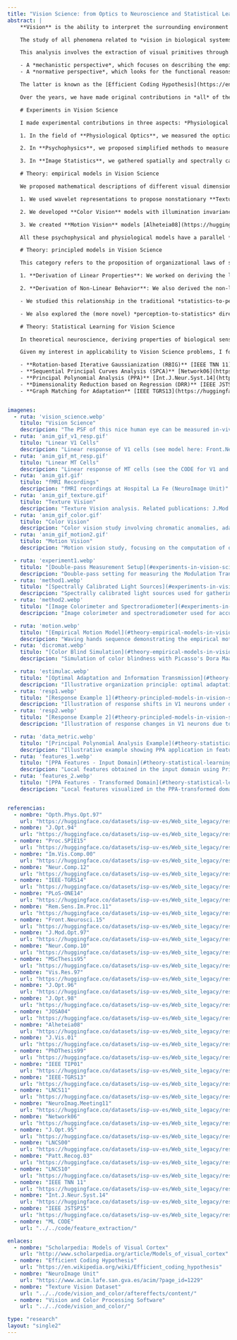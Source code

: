 ```yaml
---
title: "Vision Science: from Optics to Neuroscience and Statistical Learning"
abstract: |
    **Vision** is the ability to interpret the surrounding environment by analyzing the measurements drawn by imaging systems. This ability is particularly impressive in *humans* compared to the current state of the art in *computers*.

    The study of all phenomena related to *vision in biological systems* (particularly in humans) is usually referred to as **Vision Science**. It addresses a variety of issues ranging from the formation of the visual signal—such as the physics of the imaging process, which includes Radiometry and **Physiological Optics**—to the analysis of the visual signal, which is of interest for Neuroscience and Psychology.

    This analysis involves the extraction of visual primitives through basic computations in the retina-cortex neural pathway and the subsequent information processing that leads to scene descriptors of higher abstraction levels ([see elsewhere](http://www.scholarpedia.org/article/Models_of_visual_cortex)). These problems can be approached from different perspectives:

    - A *mechanistic perspective*, which focuses on describing the empirical behavior of the system, based on experimental recordings from **Psychophysics** and **Neurophysiology**.
    - A *normative perspective*, which looks for the functional reasons (organization principles) that explain the behavior. This perspective relies on the study of **Image Statistics** and the use of concepts from **Information Theory** and **Statistical Learning**.

    The latter is known as the [Efficient Coding Hypothesis](https://en.wikipedia.org/wiki/Efficient_coding_hypothesis).

    Over the years, we have made original contributions in *all* of the above subdisciplines related to (low-level) Vision Science. Currently, we are shifting our focus to more abstract visual functions.

    # Experiments in Vision Science

    I made experimental contributions in three aspects: *Physiological Optics, Psychophysics*, and *Image Statistics*.

    1. In the field of **Physiological Optics**, we measured the optical transfer function of the lens+cornea system in-vivo [Opth.Phys.Opt.97](https://huggingface.co/datasets/isp-uv-es/Web_site_legacy/resolve/main/research/visual_neuroscience/OPH97.PS.gz). This work received the European Vistakon Research Award in 1994.

    2. In **Psychophysics**, we proposed simplified methods to measure the Contrast Sensitivity Function across the entire frequency domain [J.Opt.94](https://huggingface.co/datasets/isp-uv-es/Web_site_legacy/resolve/main/research/visual_neuroscience/JOPT94.PS.gz), and developed a fast and accurate method to measure the parameters of multi-stage linear+nonlinear vision models [Proc.SPIE15](https://huggingface.co/datasets/isp-uv-es/Web_site_legacy/resolve/main/research/visual_neuroscience/malo15a-reprint.pdf).

    3. In **Image Statistics**, we gathered spatially and spectrally calibrated image samples to determine the properties of these signals and their variations under changes in illumination, contrast, and motion [Im.Vis.Comp.00](https://huggingface.co/datasets/isp-uv-es/Web_site_legacy/resolve/main/research/visual_neuroscience/ivc99.ps.gz), [Neur.Comp.12](https://huggingface.co/datasets/isp-uv-es/Web_site_legacy/resolve/main/research/visual_neuroscience/Neco_accepted_2012.pdf), [IEEE-TGRS14](https://huggingface.co/datasets/isp-uv-es/Web_site_legacy/resolve/main/research/visual_neuroscience/manuscr_TGRS_2012_00431.pdf), [PLoS-ONE14](https://huggingface.co/datasets/isp-uv-es/Web_site_legacy/resolve/main/research/visual_neuroscience/Gutmann_PLOS_ONE_2014.pdf), [Rem.Sens.Im.Proc.11](https://huggingface.co/datasets/isp-uv-es/Web_site_legacy/resolve/main/people/malo/rem_sens_im_proc_12_ch02.pdf), [Front.Neurosci.15](https://huggingface.co/datasets/isp-uv-es/Web_site_legacy/resolve/main/research/visual_neuroscience/after_effects).

    # Theory: empirical models in Vision Science

    We proposed mathematical descriptions of different visual dimensions: *Texture*, *Color*, and *Motion*.

    1. We used wavelet representations to propose nonstationary **Texture Vision** models [J.Mod.Opt.97](https://huggingface.co/datasets/isp-uv-es/Web_site_legacy/resolve/main/research/visual_neuroscience/JMO97.PS.gz), [MScThesis95](https://huggingface.co/datasets/isp-uv-es/Web_site_legacy/resolve/main/research/visual_neuroscience/msc_jmalo.pdf).

    2. We developed **Color Vision** models with illumination invariance, which allow for the reproduction of chromatic anomalies, adaptation, and aftereffects [Vis.Res.97](https://huggingface.co/datasets/isp-uv-es/Web_site_legacy/resolve/main/research/visual_neuroscience/VISRES97.PS.gz), [J.Opt.96](https://huggingface.co/datasets/isp-uv-es/Web_site_legacy/resolve/main/research/visual_neuroscience/JOPT96.PS.gz), [J.Opt.98](https://huggingface.co/datasets/isp-uv-es/Web_site_legacy/resolve/main/research/visual_neuroscience/JOPT98.PS.gz), [JOSA04](https://huggingface.co/datasets/isp-uv-es/Web_site_legacy/resolve/main/research/visual_neuroscience/josa_04.pdf), [Neur.Comp.12](https://huggingface.co/datasets/isp-uv-es/Web_site_legacy/resolve/main/research/visual_neuroscience/Neco_accepted_2012.pdf).

    3. We created **Motion Vision** models [Alheteia08](https://huggingface.co/datasets/isp-uv-es/Web_site_legacy/resolve/main/research/visual_neuroscience/Malo_Alheteia_08.pdf) that focus on optical flow computation in perceptually relevant moving regions [J.Vis.01](https://huggingface.co/datasets/isp-uv-es/Web_site_legacy/resolve/main/research/visual_neuroscience/vss_poster.eps), [PhDThesis99](https://huggingface.co/datasets/isp-uv-es/Web_site_legacy/resolve/main/research/visual_neuroscience/Redundancy_Reduction_Malo_99.pdf), and explain the *static motion aftereffect* [Front.Neurosci.15](https://huggingface.co/datasets/isp-uv-es/Web_site_legacy/resolve/main/research/visual_neuroscience/after_effects).

    All these psychophysical and physiological models have a parallel *linear+nonlinear* structure where **receptive fields** and **surround-dependent normalization** play an important role.

    # Theory: principled models in Vision Science

    This category refers to the proposition of organizational laws of sensory systems that explain empirical phenomena. These principles demonstrate that neural function has been adapted to (or is determined by) the statistics of visual stimuli.

    1. **Derivation of Linear Properties**: We worked on deriving the linear properties of the sensors and found that their spatio-chromatic sensitivity, changes in receptive fields, and phase properties arise from optimal solutions to the adaptation problem under noise constraints and manifold matching [PLoS-ONE14](https://huggingface.co/datasets/isp-uv-es/Web_site_legacy/resolve/main/research/visual_neuroscience/Gutmann_PLOS_ONE_2014.pdf), [IEEE-TGRS13](https://huggingface.co/datasets/isp-uv-es/Web_site_legacy/resolve/main/research/visual_neuroscience/AdaptVQ_ieeetgars_2012.pdf). These properties are also derived from statistical independence requirements [LNCS11](https://huggingface.co/datasets/isp-uv-es/Web_site_legacy/resolve/main/research/visual_neuroscience/ICANN_2011_v7.pdf), [NeuroImag.Meeting11](https://huggingface.co/datasets/isp-uv-es/Web_site_legacy/resolve/main/research/visual_neuroscience/SlidesNeuroImageMeeting11.pdf), and from optimal estimation of object reflectance [IEEE TGRS14](https://huggingface.co/datasets/isp-uv-es/Web_site_legacy/resolve/main/research/visual_neuroscience/manuscr_TGRS_2012_00431.pdf).

    2. **Derivation of Non-Linear Behavior**: We also derived the non-linear behavior for a variety of visual sensors (chromatic, texture, and motion sensors). We found that these nonlinearities are linked to optimal information transmission (entropy maximization) and/or error minimization in noisy systems (optimal vector quantization).

    - We studied this relationship in the traditional *statistics-to-perception* direction, deriving the nonlinearity from regularities in the scene [Network06](https://huggingface.co/datasets/isp-uv-es/Web_site_legacy/resolve/main/research/visual_neuroscience/V1_from_non_linear_ICA.pdf), [Neur.Comp.12](https://huggingface.co/datasets/isp-uv-es/Web_site_legacy/resolve/main/research/visual_neuroscience/Neco_accepted_2012.pdf), [Front.Neurosci.15](https://huggingface.co/datasets/isp-uv-es/Web_site_legacy/resolve/main/research/visual_neuroscience/after_effects).

    - We also explored the (more novel) *perception-to-statistics* direction, examining the statistical effects of perceptually motivated nonlinearities [J.Opt.95](https://huggingface.co/datasets/isp-uv-es/Web_site_legacy/resolve/main/research/visual_neuroscience/JOPT95.PS.gz), [Im.Vis.Comp.00](https://huggingface.co/datasets/isp-uv-es/Web_site_legacy/resolve/main/research/visual_neuroscience/ivc99.ps.gz), [LNCS00](https://huggingface.co/datasets/isp-uv-es/Web_site_legacy/resolve/main/research/visual_neuroscience/spr00.ps), [Patt.Recog.03](https://huggingface.co/datasets/isp-uv-es/Web_site_legacy/resolve/main/research/visual_neuroscience/patt_rec03.pdf), [Neur.Comp.10](https://huggingface.co/datasets/isp-uv-es/Web_site_legacy/resolve/main/research/visual_neuroscience/Malo_Laparra_Neural_10b.pdf), [LNCS10](https://huggingface.co/datasets/isp-uv-es/Web_site_legacy/resolve/main/research/visual_neuroscience/LNAI10_malo_laparra.pdf), [NeuroImag.Meeting11](https://huggingface.co/datasets/isp-uv-es/Web_site_legacy/resolve/main/research/visual_neuroscience/SlidesNeuroImageMeeting11.pdf).

    # Theory: Statistical Learning for Vision Science

    In theoretical neuroscience, deriving properties of biological sensors from the regularities in visual scenes requires novel tools for statistical learning. In this field, we developed new techniques for **unsupervised manifold learning**, **feature extraction** (or symmetry detection in datasets), **dimensionality reduction**, **probability density estimation**, **multi-information estimation**, **distance learning**, and automatic **adaptation** from optimal dataset matching.

    Given my interest in applicability to Vision Science problems, I focused on techniques that can be explicitly represented in the image domain, to be compared with receptive fields of visual neurons, as opposed to the usual practice in the *Machine Learning* community. Techniques include:

    - **Rotation-based Iterative Gaussianization (RBIG)** [IEEE TNN 11](https://huggingface.co/datasets/isp-uv-es/Web_site_legacy/resolve/main/research/visual_neuroscience/Laparra11.pdf)
    - **Sequential Principal Curves Analysis (SPCA)** [Network06](https://huggingface.co/datasets/isp-uv-es/Web_site_legacy/resolve/main/research/visual_neuroscience/V1_from_non_linear_ICA.pdf), [Neur.Comp.12](https://huggingface.co/datasets/isp-uv-es/Web_site_legacy/resolve/main/research/visual_neuroscience/Neco_accepted_2012.pdf), [Front. Neurosci.15](https://huggingface.co/datasets/isp-uv-es/Web_site_legacy/resolve/main/research/visual_neuroscience/after_effects)
    - **Principal Polynomial Analysis (PPA)** [Int.J.Neur.Syst.14](https://huggingface.co/datasets/isp-uv-es/Web_site_legacy/resolve/main/research/visual_neuroscience/IJNS_Laparra14_accepted_v5.pdf)
    - **Dimensionality Reduction based on Regression (DRR)** [IEEE JSTSP15](https://huggingface.co/datasets/isp-uv-es/Web_site_legacy/resolve/main/research/visual_neuroscience/drr_jstsp2014_final.pdf)
    - **Graph Matching for Adaptation** [IEEE TGRS13](https://huggingface.co/datasets/isp-uv-es/Web_site_legacy/resolve/main/research/visual_neuroscience/AdaptVQ_ieeetgars_2012.pdf)


imagenes:
  - ruta: 'vision_science.webp'
    titulo: "Vision Science"
    descripcion: "The PSF of this nice human eye can be measured in-vivo. Related publication: Opth.Phys.Opt.97"
  - ruta: 'anim_gif_v1_resp.gif'
    titulo: "Linear V1 Cells"
    descripcion: "Linear response of V1 cells (see model here: Front.Neurosci.15)"
  - ruta: 'anim_gif_mt_resp.gif'
    titulo: "Linear MT Cells"
    descripcion: "Linear response of MT cells (see the CODE for V1 and MT cells HERE)"
  - ruta: 'anim_gif.gif'
    titulo: "fMRI Recordings"
    descripcion: "fMRI recordings at Hospital La Fe (NeuroImage Unit)"
  - ruta: 'anim_gif_texture.gif'
    titulo: "Texture Vision"
    descripcion: "Texture Vision analysis. Related publications: J.Mod.Opt.97, Neur.Comp.10"
  - ruta: 'anim_gif_color.gif'
    titulo: "Color Vision"
    descripcion: "Color vision study involving chromatic anomalies, adaptation, and aftereffects. Related publications: Vis.Res.97, JOSA04"
  - ruta: 'anim_gif_motion2.gif'
    titulo: "Motion Vision"
    descripcion: "Motion vision study, focusing on the computation of optical flow in perceptually relevant moving regions. Related   publications: J.Vis.01, IEEE TIP01"

  - ruta: 'experiment1.webp'
    titulo: "[Double-pass Measurement Setup](#experiments-in-vision-science)"
    descripcion: "Double-pass setting for measuring the Modulation Transfer Function of the human eye. Related publication: Opth.Phys.Opt.97"
  - ruta: 'method1.webp'
    titulo: "[Spectrally Calibrated Light Sources](#experiments-in-vision-science)"
    descripcion: "Spectrally calibrated light sources used for gathering accurate color image statistics"
  - ruta: 'method2.webp'
    titulo: "[Image Colorimeter and Spectroradiometer](#experiments-in-vision-science)"
    descripcion: "Image colorimeter and spectroradiometer used for accurate measurements in visual experiments"

  - ruta: 'motion.webp'
    titulo: "[Empirical Motion Model](#theory-empirical-models-in-vision-science)"
    descripcion: "Waving hands sequence demonstrating the empirical motion model based on spatio-temporal wavelet-like filters"
  - ruta: 'dicromat.webp'
    titulo: "[Color Blind Simulation](#theory-empirical-models-in-vision-science)"
    descripcion: "Simulation of color blindness with Picasso's Dora Maar to illustrate how dichromats perceive colors differently"

  - ruta: 'estimulac.webp'
    titulo: "[Optimal Adaptation and Information Transmission](#theory-principled-models-in-vision-science)"
    descripcion: "Illustrative organization principle: optimal adaptation and information transmission under noise constraints"
  - ruta: 'resp1.webp'
    titulo: "[Response Example 1](#theory-principled-models-in-vision-science)"
    descripcion: "Illustration of response shifts in V1 neurons under different visual scene illumination conditions"
  - ruta: 'resp2.webp'
    titulo: "[Response Example 2](#theory-principled-models-in-vision-science)"
    descripcion: "Illustration of response changes in V1 neurons due to optimal adaptation to varying visual stimuli"

  - ruta: 'data_metric.webp'
    titulo: "[Principal Polynomial Analysis Example](#theory-statistical-learning-for-vision-science)"
    descripcion: "Illustrative example showing PPA application in feature extraction and metric definition in the dataset"
  - ruta: 'features_1.webp'
    titulo: "[PPA Features - Input Domain](#theory-statistical-learning-for-vision-science)"
    descripcion: "Local features obtained in the input domain using Principal Polynomial Analysis (PPA)"
  - ruta: 'features_2.webp'
    titulo: "[PPA Features - Transformed Domain](#theory-statistical-learning-for-vision-science)"
    descripcion: "Local features visualized in the PPA-transformed domain"


referencias:
  - nombre: "Opth.Phys.Opt.97"
    url: "https://huggingface.co/datasets/isp-uv-es/Web_site_legacy/resolve/main/research/visual_neuroscience/OPH97.PS.gz"
  - nombre: "J.Opt.94"
    url: "https://huggingface.co/datasets/isp-uv-es/Web_site_legacy/resolve/main/research/visual_neuroscience/JOPT94.PS.gz"
  - nombre: "Proc.SPIE15"
    url: "https://huggingface.co/datasets/isp-uv-es/Web_site_legacy/resolve/main/research/visual_neuroscience/malo15a-reprint.pdf"
  - nombre: "Im.Vis.Comp.00"
    url: "https://huggingface.co/datasets/isp-uv-es/Web_site_legacy/resolve/main/research/visual_neuroscience/ivc99.ps.gz"
  - nombre: "Neur.Comp.12"
    url: "https://huggingface.co/datasets/isp-uv-es/Web_site_legacy/resolve/main/research/visual_neuroscience/Neco_accepted_2012.pdf"
  - nombre: "IEEE-TGRS14"
    url: "https://huggingface.co/datasets/isp-uv-es/Web_site_legacy/resolve/main/research/visual_neuroscience/manuscr_TGRS_2012_00431.pdf"
  - nombre: "PLoS-ONE14"
    url: "https://huggingface.co/datasets/isp-uv-es/Web_site_legacy/resolve/main/research/visual_neuroscience/Gutmann_PLOS_ONE_2014.pdf"
  - nombre: "Rem.Sens.Im.Proc.11"
    url: "https://huggingface.co/datasets/isp-uv-es/Web_site_legacy/resolve/main/people/malo/rem_sens_im_proc_12_ch02.pdf"
  - nombre: "Front.Neurosci.15"
    url: "https://huggingface.co/datasets/isp-uv-es/Web_site_legacy/resolve/main/research/visual_neuroscience/after_effects"
  - nombre: "J.Mod.Opt.97"
    url: "https://huggingface.co/datasets/isp-uv-es/Web_site_legacy/resolve/main/research/visual_neuroscience/JMO97.PS.gz"
  - nombre: "Neur.Comp.10"
    url: "https://huggingface.co/datasets/isp-uv-es/Web_site_legacy/resolve/main/research/visual_neuroscience/Malo_Laparra_Neural_10b.pdf"
  - nombre: "MScThesis95"
    url: "https://huggingface.co/datasets/isp-uv-es/Web_site_legacy/resolve/main/research/visual_neuroscience/msc_jmalo.pdf"
  - nombre: "Vis.Res.97"
    url: "https://huggingface.co/datasets/isp-uv-es/Web_site_legacy/resolve/main/research/visual_neuroscience/VISRES97.PS.gz"
  - nombre: "J.Opt.96"
    url: "https://huggingface.co/datasets/isp-uv-es/Web_site_legacy/resolve/main/research/visual_neuroscience/JOPT96.PS.gz"
  - nombre: "J.Opt.98"
    url: "https://huggingface.co/datasets/isp-uv-es/Web_site_legacy/resolve/main/research/visual_neuroscience/JOPT98.PS.gz"
  - nombre: "JOSA04"
    url: "https://huggingface.co/datasets/isp-uv-es/Web_site_legacy/resolve/main/research/visual_neuroscience/josa_04.pdf"
  - nombre: "Alheteia08"
    url: "https://huggingface.co/datasets/isp-uv-es/Web_site_legacy/resolve/main/research/visual_neuroscience/Malo_Alheteia_08.pdf"
  - nombre: "J.Vis.01"
    url: "https://huggingface.co/datasets/isp-uv-es/Web_site_legacy/resolve/main/research/visual_neuroscience/vss_poster.eps"
  - nombre: "PhDThesis99"
    url: "https://huggingface.co/datasets/isp-uv-es/Web_site_legacy/resolve/main/research/visual_neuroscience/Redundancy_Reduction_Malo_99.pdf"
  - nombre: "IEEE TIP01"
    url: "https://huggingface.co/datasets/isp-uv-es/Web_site_legacy/resolve/main/research/visual_neuroscience/ieeeoct01.pdf"
  - nombre: "IEEE-TGRS13"
    url: "https://huggingface.co/datasets/isp-uv-es/Web_site_legacy/resolve/main/research/visual_neuroscience/AdaptVQ_ieeetgars_2012.pdf"
  - nombre: "LNCS11"
    url: "https://huggingface.co/datasets/isp-uv-es/Web_site_legacy/resolve/main/research/visual_neuroscience/ICANN_2011_v7.pdf"
  - nombre: "NeuroImag.Meeting11"
    url: "https://huggingface.co/datasets/isp-uv-es/Web_site_legacy/resolve/main/research/visual_neuroscience/SlidesNeuroImageMeeting11.pdf"
  - nombre: "Network06"
    url: "https://huggingface.co/datasets/isp-uv-es/Web_site_legacy/resolve/main/research/visual_neuroscience/V1_from_non_linear_ICA.pdf"
  - nombre: "J.Opt.95"
    url: "https://huggingface.co/datasets/isp-uv-es/Web_site_legacy/resolve/main/research/visual_neuroscience/JOPT95.PS.gz"
  - nombre: "LNCS00"
    url: "https://huggingface.co/datasets/isp-uv-es/Web_site_legacy/resolve/main/research/visual_neuroscience/spr00.ps"
  - nombre: "Patt.Recog.03"
    url: "https://huggingface.co/datasets/isp-uv-es/Web_site_legacy/resolve/main/research/visual_neuroscience/patt_rec03.pdf"
  - nombre: "LNCS10"
    url: "https://huggingface.co/datasets/isp-uv-es/Web_site_legacy/resolve/main/research/visual_neuroscience/LNAI10_malo_laparra.pdf"
  - nombre: "IEEE TNN 11"
    url: "https://huggingface.co/datasets/isp-uv-es/Web_site_legacy/resolve/main/research/visual_neuroscience/Laparra11.pdf"
  - nombre: "Int.J.Neur.Syst.14"
    url: "https://huggingface.co/datasets/isp-uv-es/Web_site_legacy/resolve/main/research/visual_neuroscience/IJNS_Laparra14_accepted_v5.pdf"
  - nombre: "IEEE JSTSP15"
    url: "https://huggingface.co/datasets/isp-uv-es/Web_site_legacy/resolve/main/research/visual_neuroscience/drr_jstsp2014_final.pdf"
  - nombre: "ML CODE"
    url: "../../code/feature_extraction/"

enlaces:
  - nombre: "Scholarpedia: Models of Visual Cortex"
    url: "http://www.scholarpedia.org/article/Models_of_visual_cortex"
  - nombre: "Efficient Coding Hypothesis"
    url: "https://en.wikipedia.org/wiki/Efficient_coding_hypothesis"
  - nombre: "NeuroImage Unit"
    url: "https://www.acim.lafe.san.gva.es/acim/?page_id=1229"
  - nombre: "Texture Vision Dataset"
    url: "../../code/vision_and_color/aftereffects/content/"
  - nombre: "Vision and Color Processing Software"
    url: "../../code/vision_and_color/"

type: "research"
layout: "single2"
---
```


